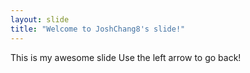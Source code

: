 ```yaml
---
layout: slide
title: "Welcome to JoshChang8's slide!"
---
```

This is my awesome slide
Use the left arrow to go back!